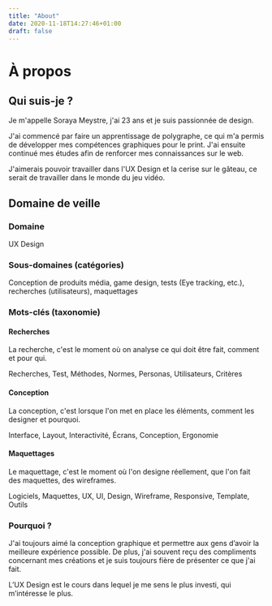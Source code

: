 ```yaml
---
title: "About"
date: 2020-11-18T14:27:46+01:00
draft: false
---
```


# À propos

## Qui suis-je ?

Je m'appelle Soraya Meystre, j'ai 23 ans et je suis passionnée de design. 

J'ai commencé par faire un apprentissage de polygraphe, ce qui m'a permis de développer mes compétences graphiques pour le print. J'ai ensuite continué mes études afin de renforcer mes connaissances sur le web. 

J'aimerais pouvoir travailler dans l'UX Design et la cerise sur le gâteau, ce serait de travailler dans le monde du jeu vidéo.

## Domaine de veille

### Domaine

UX Design

### Sous-domaines (catégories)

Conception de produits média, game design, tests (Eye tracking, etc.), recherches (utilisateurs), maquettages 

### Mots-clés (taxonomie)

#### Recherches

La recherche, c'est le moment où on analyse ce qui doit être fait, comment et pour qui.

Recherches, Test, Méthodes, Normes, Personas, Utilisateurs, Critères

#### Conception

La conception, c'est lorsque l'on met en place les éléments, comment les designer et pourquoi.

Interface, Layout, Interactivité, Écrans, Conception, Ergonomie

#### Maquettages

Le maquettage, c'est le moment où l'on designe réellement, que l'on fait des maquettes, des wireframes.

Logiciels, Maquettes, UX, UI, Design, Wireframe, Responsive, Template, Outils

### Pourquoi ?

J'ai toujours aimé la conception graphique et permettre aux gens d’avoir la meilleure expérience possible. De plus, j'ai souvent reçu des compliments concernant mes créations et je suis toujours fière de présenter ce que j'ai fait. 

L’UX Design est le cours dans lequel je me sens le plus investi, qui m’intéresse le plus. 